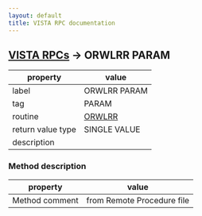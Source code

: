 ```yaml
---
layout: default
title: VISTA RPC documentation
---
```




## [VISTA RPCs](TableOfContent.md) &#8594; ORWLRR PARAM 

 property | value 
--- | --- 
 label | ORWLRR PARAM
 tag | PARAM
 routine | [ORWLRR](http://code.osehra.org/dox/Routine_ORWLRR_source.html)
 return value type | SINGLE VALUE
 description | 


### Method description

 property | value 
--- | --- 
 Method comment | from Remote Procedure file